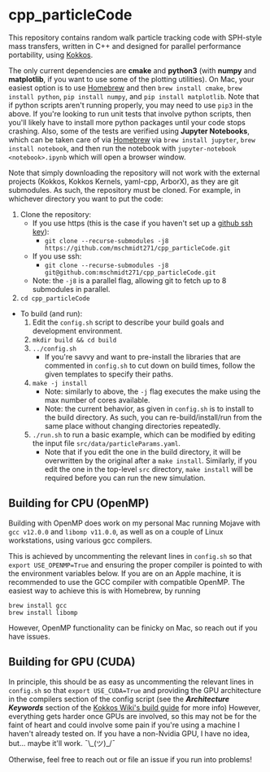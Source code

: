 # cpp_particleCode
<!-- use this page when I switch to mkdocs -->
<!-- https://majianglin2003.medium.com/how-to-use-markdown-and-mkdocs-to-write-and-organize-technical-notes-9aad3f3b9c82 -->

This repository contains random walk particle tracking code with SPH-style mass transfers, written in C++ and designed for parallel performance portability, using [Kokkos](https://github.com/kokkos/kokkos).

The only current dependencies are **cmake** and __python3__ (with __numpy__ and __matplotlib__, if you want to use some of the plotting utilities). On Mac, your easiest option is to use [Homebrew](https://docs.brew.sh/Installation) and then `brew install cmake`, `brew install python`, `pip install numpy`, and `pip install matplotlib`. Note that if python scripts aren't running properly, you may need to use `pip3` in the above. If you're looking to run unit tests that involve python scripts, then you'll likely have to install more python packages until your code stops crashing. Also, some of the tests are verified using __Jupyter Notebooks__, which can be taken care of via [Homebrew](https://docs.brew.sh/Installation) via `brew install jupyter`, `brew install notebook`, and then run the notebook with `jupyter-notebook <notebook>.ipynb` which will open a browser window.

Note that simply downloading the repository will not work with the external projects (Kokkos, Kokkos Kernels, yaml-cpp, ArborX), as they are git submodules.
As such, the repository must be cloned.
For example, in whichever directory you want to put the code:

1. Clone the repository:
    - If you use https (this is the case if you haven't set up a [github ssh key](https://docs.github.com/en/github/authenticating-to-github/connecting-to-github-with-ssh)):
        - `git clone --recurse-submodules -j8 https://github.com/mschmidt271/cpp_particleCode.git`
    - If you use ssh:
        - `git clone --recurse-submodules -j8 git@github.com:mschmidt271/cpp_particleCode.git`
    - Note: the `-j8` is a parallel flag, allowing git to fetch up to 8 submodules in parallel.
1. `cd cpp_particleCode`

- To build (and run):
    1. Edit the `config.sh` script to describe your build goals and development environment.
    1. `mkdir build && cd build`
    1. `../config.sh`
        - If you're savvy and want to pre-install the libraries that are commented in `config.sh` to cut down on build times, follow the given templates to specify their paths.
    1. `make -j install`
        - Note: similarly to above, the `-j` flag executes the make using the max number of cores available.
        - Note: the current behavior, as given in `config.sh` is to install to the build directory. As such, you can re-build/install/run from the same place without changing directories repeatedly.
    1. `./run.sh` to run a basic example, which can be modified by editing the input file `src/data/particleParams.yaml`.
        - Note that if you edit the one in the build directory, it will be overwritten by the original after a `make install`. Similarly, if you edit the one in the top-level `src` directory, `make install` will be required before you can run the new simulation.

## Building for CPU (OpenMP)

Building with OpenMP does work on my personal Mac running Mojave with `gcc v12.0.0` and `libomp v11.0.0`, as well as on a couple of Linux workstations, using various gcc compilers.
<!-- "brew info libomp" will give the openmp version if it was installed via Homebrew -->
This is achieved by uncommenting the relevant lines in `config.sh` so that `export USE_OPENMP=True` and ensuring the proper compiler is pointed to with the environment variables below.
If you are on an Apple machine, it is recommended to use the GCC compiler with compatible OpenMP. The easiest way to achieve this is with Homebrew, by running
```
brew install gcc
brew install libomp
```
However, OpenMP functionality can be finicky on Mac, so reach out if you have issues.

## Building for GPU (CUDA)

In principle, this should be as easy as uncommenting the relevant lines in `config.sh` so that `export USE_CUDA=True` and providing the GPU architecture in the compilers section of the config script (see the ___Architecture Keywords___ section of the [Kokkos Wiki's build guide](https://github.com/kokkos/kokkos/wiki/Compiling) for more info)
However, everything gets harder once GPUs are involved, so this may not be for the faint of heart and could involve some pain if you're using a machine I haven't already tested on.
If you have a non-Nvidia GPU, I have no idea, but... maybe it'll work. ¯\\\_(ツ)\_/¯

Otherwise, feel free to reach out or file an issue if you run into problems!
